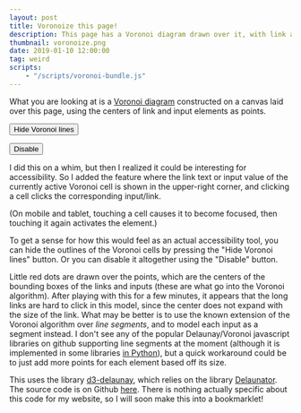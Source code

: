 ```yaml
---
layout: post
title: Voronoize this page!
description: This page has a Voronoi diagram drawn over it, with link and input HTML elements as points.
thumbnail: voronoize.png
date: 2019-01-10 12:00:00
tag: weird
scripts:
    - "/scripts/voronoi-bundle.js"
---
```


What you are looking at is a [Voronoi diagram](https://en.wikipedia.org/wiki/Voronoi_diagram) constructed on a canvas laid over this page, using the centers of link and input elements as points. 

<input id="toggle" type="button" onClick="(function(event) {
    event.stopPropagation();
    voronoize.toggleVoronoi();
    if (voronoize.showVoronoi) {
        document.getElementById('toggle').value = 'Hide Voronoi lines'
    }
    else {
        document.getElementById('toggle').value = 'Show Voronoi lines'
    }
})(event)" value="Hide Voronoi lines"/>

<input type="button" onClick="voronoize.eraseVoronoi()" value="Disable"/>

I did this on a whim, but then I realized it could be interesting for accessibility. So I added the feature where the link text or input value of the currently active Voronoi cell is shown in the upper-right corner, and clicking a cell clicks the corresponding input/link.

(On mobile and tablet, touching a cell causes it to become focused, then touching it again activates the element.)

To get a sense for how this would feel as an actual accessibility tool, you can hide the outlines of the Voronoi cells by pressing the "Hide Voronoi lines" button. Or you can disable it altogether using the "Disable" button.

Little red dots are drawn over the points, which are the centers of the bounding boxes of the links and inputs (these are what go into the Voronoi algorithm). After playing with this for a few minutes, it appears that the long links are hard to click in this model, since the center does not expand with the size of the link. What may be better is to use the known extension of the Voronoi algorithm over _line segments_, and to model each input as a segment instead. I don't see any of
the popular Delaunay/Voronoi javascript libraries on github supporting line segments at the moment (although it is implemented in some libraries [in Python](https://github.com/aewallin/openvoronoi)), but a quick workaround could be to just add more points for each element based off its size. 

This uses the library [d3-delaunay](https://github.com/d3/d3-delaunay), which relies on the library [Delaunator](https://github.com/mapbox/delaunator). The source code is on Github [here](https://github.com/samzhang111/html-voronoi).  There is nothing actually specific about this code for my website, so I will soon make this into a bookmarklet!
